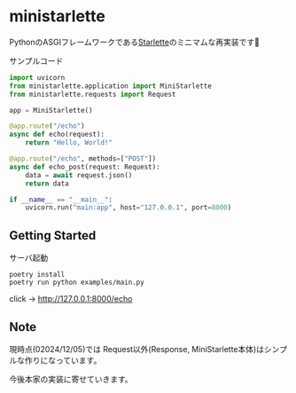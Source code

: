 # ministarlette

PythonのASGIフレームワークである[Starlette](https://www.starlette.io/)のミニマムな再実装です🌟

サンプルコード

```python
import uvicorn
from ministarlette.application import MiniStarlette
from ministarlette.requests import Request

app = MiniStarlette()

@app.route("/echo")
async def echo(request):
    return "Hello, World!"

@app.route("/echo", methods=["POST"])
async def echo_post(request: Request):
    data = await request.json()
    return data

if __name__ == "__main__":
    uvicorn.run("main:app", host="127.0.0.1", port=8000)
```


## Getting Started

サーバ起動

```
poetry install
poetry run python examples/main.py
```

click -> http://127.0.0.1:8000/echo


## Note
現時点(02024/12/05)では Request以外(Response, MiniStarlette本体)はシンプルな作りになっています。

今後本家の実装に寄せていきます。
